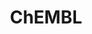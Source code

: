 ---
bigquery: https://console.cloud.google.com/bigquery?p=patents-public-data&d=ebi_chembl&page=dataset
citation: '"The ChEMBL database in 2017." Anna Gaulton, Anne Hersey, Michał Nowotka,
  A Patrícia Bento, Jon Chambers, David Mendez, Prudence Mutowo, Francis Atkinson,
  Louisa J Bellis, Elena Cibrián-Uhalte, Mark Davies, Nathan Dedman, Anneli Karlsson,
  María Paula Magariños, John P Overington, George Papadatos, Ines Smit, Andrew R
  Leach Nucleic acids Research (2017) 45 (Database Issue), D945-D954'
contributors: European Bioinformatics Institute
cost: None
description: ChEMBL Data is a manually curated database of small molecules used in
  drug discovery, including information about existing patented drugs.
documentation: 'schema: https://www.ebi.ac.uk/chembl/db_schema


  '
last_edit: Mon, 04 Apr 2022 19:07:30 GMT
location: https://console.cloud.google.com/marketplace/product/google_patents_public_datasets/chembl
maintained_by: EMBL-EBI, an outstation of European Molecular Biology Laboratory
related_publications: '

  ChEMBL: towards direct deposition of bioassay data.


  Mendez D, Gaulton A, Bento AP, Chambers J, De Veij M, Félix E, Magariños MP, Mosquera
  JF, Mutowo P, Nowotka M, Gordillo-Marañón M, Hunter F, Junco L, Mugumbate G, Rodriguez-Lopez
  M, Atkinson F, Bosc N, Radoux CJ, Segura-Cabrera A, Hersey A, Leach AR.


  — Nucleic Acids Res. 2019; 47(D1):D930-D940. doi: 10.1093/nar/gky1075

  '
schema_fields: '[''product_id'', ''cell_ontology_id'', ''mc_organism'', ''cx_most_bpka'',
  ''disease_efficacy'', ''active_molregno'', ''parent_type'', ''l1'', ''value'', ''mw_freebase'',
  ''sei'', ''ro3_pass'', ''activity_count'', ''l7'', ''bao_format'', ''hbd'', ''mutation'',
  ''mol_frac_id'', ''le'', ''ddd_admr'', ''black_box_warning'', ''bei'', ''source'',
  ''sequence'', ''bto_id'', ''short_name'', ''l2'', ''text_value'', ''tid'', ''level4_description'',
  ''entity_id'', ''strength'', ''domain_type'', ''published_type'', ''res_stem_id'',
  ''site_name'', ''delist_flag'', ''therapeutic_flag'', ''cell_name'', ''ddd_units'',
  ''assay_type'', ''met_conversion'', ''organism'', ''pchembl_value'', ''warning_type'',
  ''ad_type'', ''trade_name'', ''ref_url'', ''priority'', ''level3'', ''go_id'', ''clo_id'',
  ''mc_target_name'', ''last_active'', ''published_value'', ''metabolite_record_id'',
  ''domain_description'', ''full_molformula'', ''substrate_record_id'', ''submission_date'',
  ''molfile'', ''compsyn_id'', ''compound_key'', ''downgraded'', ''label'', ''homologue'',
  ''protein_class_synonym'', ''mesh_heading'', ''std_act_id'', ''drug_product_flag'',
  ''chembl_id'', ''alogp'', ''warning_year'', ''assay_tissue'', ''year'', ''cpd_str_alert_id'',
  ''warnref_id'', ''l8'', ''alert_id'', ''result_flag'', ''assay_test_type'', ''comp_class_id'',
  ''related_tid'', ''bao_endpoint'', ''l5'', ''bao_id'', ''assay_param_id'', ''job_id'',
  ''major_class'', ''binding_site_comment'', ''drugind_id'', ''src_compound_id'',
  ''assay_subcellular_fraction'', ''stem'', ''protclasssyn_id'', ''first_approval'',
  ''target_mapping'', ''published_units'', ''canonical_smiles'', ''sequence_md5sum'',
  ''mesh_id'', ''source_domain_id'', ''comments'', ''compd_id'', ''cx_logd'', ''parent_molregno'',
  ''availability_type'', ''abstract'', ''volume'', ''units'', ''mw_monoisotopic'',
  ''src_description'', ''status'', ''publication_number'', ''src_id'', ''assay_desc'',
  ''oc_id'', ''hba_lipinski'', ''cell_id'', ''heavy_atoms'', ''doi'', ''withdrawn_country'',
  ''ridx'', ''patent_use_code'', ''standard_inchi_key'', ''ddd_comment'', ''mol_hrac_id'',
  ''withdrawn_reason'', ''research_stem'', ''component_synonym'', ''level1'', ''src_assay_id'',
  ''dosed_ingredient'', ''name'', ''variant_id'', ''atc_code'', ''caloha_id'', ''level2_description'',
  ''mechanism_comment'', ''parameter_value'', ''comp_go_id'', ''active_ingredient'',
  ''last_page'', ''class_level'', ''site_id'', ''curated_by'', ''alert_name'', ''rtb'',
  ''mc_target_type'', ''acd_most_bpka'', ''cx_logp'', ''journal'', ''acd_logd'', ''site_residues'',
  ''num_alerts'', ''patent_id'', ''accession'', ''indref_id'', ''parent_go_id'', ''as_id'',
  ''country'', ''molecular_mechanism'', ''lle'', ''predbind_id'', ''direct_interaction'',
  ''annotation'', ''applicant_full_name'', ''cell_source_tax_id'', ''normal_range_min'',
  ''issue'', ''enzyme_name'', ''ref_id'', ''molregno'', ''l4'', ''actsm_id'', ''protein_class_id'',
  ''irac_class_id'', ''dosage_form'', ''first_page'', ''enzyme_tid'', ''usan_stem_id'',
  ''parent_id'', ''assay_source'', ''inorganic_flag'', ''previous_company'', ''prodrug'',
  ''set_name'', ''updated_on'', ''ingredient'', ''rgid'', ''usan_stem'', ''toid'',
  ''parenteral'', ''usan_year'', ''who_extra'', ''mol_atc_id'', ''tissue_id'', ''tid_fixed'',
  ''molecule_type'', ''type'', ''syn_type'', ''metref_id'', ''chebi_par_id'', ''frac_code'',
  ''creation_date'', ''max_phase_for_ind'', ''ass_cls_map_id'', ''num_ro5_violations'',
  ''biocomp_id'', ''patent_expire_date'', ''full_mwt'', ''db_version'', ''aspect'',
  ''standard_inchi'', ''mc_target_accession'', ''tax_id'', ''approval_date'', ''cellosaurus_id'',
  ''first_in_class'', ''route'', ''pubmed_id'', ''db_source'', ''prod_pat_id'', ''level3_description'',
  ''cl_lincs_id'', ''aromatic_rings'', ''relation'', ''title'', ''pref_name'', ''acd_most_apka'',
  ''drug_substance_flag'', ''ap_id'', ''doc_id'', ''usan_stem_definition'', ''qed_weighted'',
  ''qudt_units'', ''alert_set_id'', ''cell_description'', ''published_relation'',
  ''ddd_id'', ''co_stem_id'', ''indication_class'', ''component_type'', ''parameter_type'',
  ''tbl'', ''irac_code'', ''target_desc'', ''level4'', ''standard_type'', ''acd_logp'',
  ''orig_description'', ''oral'', ''curation_comment'', ''selectivity_comment'', ''assay_organism'',
  ''stem_class'', ''mecref_id'', ''assay_tax_id'', ''standard_text_value'', ''chirality'',
  ''definition'', ''met_comment'', ''nda_type'', ''sitecomp_id'', ''met_id'', ''formulation_id'',
  ''assay_id'', ''uberon_id'', ''component_id'', ''structure_type'', ''potential_duplicate'',
  ''standard_relation'', ''l6'', ''entity_type'', ''targrel_id'', ''authors'', ''domain_id'',
  ''stat'', ''efo_id'', ''updated_by'', ''synonyms'', ''log_id'', ''helm_notation'',
  ''mechanism_of_action'', ''topical'', ''doc_type'', ''relationship_desc'', ''cell_source_organism'',
  ''level2'', ''psa'', ''withdrawn_flag'', ''targcomp_id'', ''start_position'', ''domain_name'',
  ''level5'', ''isoform'', ''description'', ''molecular_species'', ''hbd_lipinski'',
  ''ref_type'', ''frac_class_id'', ''efo_term'', ''warning_country'', ''confidence_score'',
  ''cell_source_tissue'', ''assay_category'', ''data_validity_comment'', ''end_position'',
  ''withdrawn_class'', ''path'', ''activity_comment'', ''patent_no'', ''activity_id'',
  ''standard_flag'', ''version'', ''prediction_method'', ''protein_class_desc'', ''pathway_key'',
  ''polymer_flag'', ''hrac_code'', ''who_name'', ''standard_value'', ''warning_description'',
  ''standard_units'', ''usan_substem'', ''hrac_class_id'', ''cidx'', ''confidence'',
  ''mec_id'', ''drug_record_id'', ''pathway_id'', ''smarts'', ''assay_strain'', ''uo_units'',
  ''molsyn_id'', ''class_type'', ''l3'', ''idx'', ''innovator_company'', ''ddd_value'',
  ''max_phase'', ''hba'', ''species_group_flag'', ''smid'', ''warning_id'', ''mol_irac_id'',
  ''natural_product'', ''mc_tax_id'', ''target_type'', ''withdrawn_year'', ''relationship'',
  ''src_short_name'', ''standard_upper_value'', ''record_id'', ''upper_value'', ''level1_description'',
  ''warning_class'', ''company'', ''assay_cell_type'', ''compound_name'', ''cx_most_apka'',
  ''num_lipinski_ro5_violations'', ''assay_class_id'', ''normal_range_max'', ''subgroup'',
  ''aidx'', ''relationship_type'', ''action_type'']'
shortname: chembl
tags:
- biotechnology
- health
- chemical
- bioinformatics
- medical
terms_of_use: CC BY-SA 3.0
title: ChEMBL
uuid: e232a192-965c-4ec9-904c-155b6dfe56c5
---